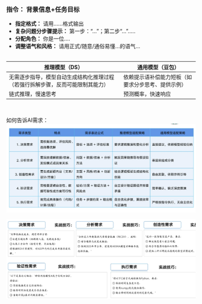
### **指令：** 背景信息+任务目标

 - **指定格式：** 请用......格式输出
 - **复杂问题分步骤提示：** 第一步：“...”；第二步“...”.....
 - **分配角色：** 你是一位....
 - **调整语气和风格：** 请用正式/随意/通俗易懂...的语气...  
    <br>
    
| 推理模型（DS） |通用模型（豆包） |
| --- | --- |
| 无需逐步指导，模型自动生成结构化推理过程（若强行拆解步骤，反而可能限制其能力） | 依赖提示语补偿能力短板（如要求分步思考、提供示例） |
| 链式推理，慢速思考 | 预测概率，快速响应 |
<br>

如何告诉AI需求：
![如何告诉AI需求](/imgs/2025-02-23/xppiSIjyhzZqj8sg.png)

![提示语示例](/imgs/2025-02-23/1Tilq5bWyVkF0D80.png)


<!--stackedit_data:
eyJoaXN0b3J5IjpbMjA1NzE5NDUzMCw3Nzc4ODUyNTQsMTE4ND
UzMTgwNSw0NjE3ODgzOTldfQ==
-->